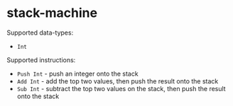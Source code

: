 # stack-machine

Supported data-types:

  - `Int`

Supported instructions:

  - `Push Int` - push an integer onto the stack
  - `Add Int` - add the top two values, then push the result onto the stack
  - `Sub Int` - subtract the top two values on the stack, then push the result onto the stack
